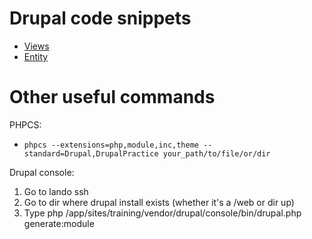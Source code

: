 # Drupal code snippets

 - [Views](views.md)
 - [Entity](entity.md)

# Other useful commands
PHPCS:
 - `phpcs --extensions=php,module,inc,theme --standard=Drupal,DrupalPractice your_path/to/file/or/dir`
 
Drupal console:
1. Go to lando ssh
2. Go to dir where drupal install exists (whether it's a /web or dir up)
3. Type php /app/sites/training/vendor/drupal/console/bin/drupal.php generate:module
